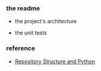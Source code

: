 ### the readme

* the project's architecture

* the unit tests

### reference
* [Repository Structure and Python](https://www.kennethreitz.org/essays/repository-structure-and-python)